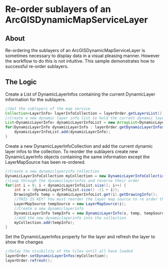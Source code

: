 # Re-order sublayers of an ArcGISDynamicMapServiceLayer
## About
Re-ordering the sublayers of an ArcGISDynamicMapServiceLayer is sometimes necessary to display data in a visual pleasing manner. However the workflow to do this is not intuitive. This sample demonstrates how to successful re-order sublayers.
## The Logic
Create a List of DynamicLayerInfos containing the current DynamicLayer information for the sublayers.
```Java
//Get the sublayers of the map service
Collection<LayerInfo> layerInfoCollection = layerOrder.getLayersList();
//Create a new dynamic layer info list to hold the current dynamic layer infos of each sub layer
List<DynamicLayerInfo> dynamicLayerInfoList = new ArrayList<DynamicLayerInfo>();
for(DynamicLayerInfo dynamicLayerInfo : layerOrder.getDynamicLayerInfos()){
	dynamicLayerInfoList.add(dynamicLayerInfo);
}
```
Create a new DynamicLayerInfoCollection and add the current dynamic layer infos to the collection. To reorder the sublayers create new DynamicLayerInfo objects containing the same information except the LayerMapSource has been re-ordered.
```Java
//Create a new dynamiclayerinfo collection
DynamicLayerInfoCollection myCollection = new DynamicLayerInfoCollection(layerInfoCollection);
//Loop through the dynamiclayerinfos and reverse their order
for(int i = 0; i < dynamicLayerInfoList.size(); i++) {
	int x = (dynamicLayerInfoList.size() -(1 + i));
	DrawingInfo temp = dynamicLayerInfoList.get(i).getDrawingInfo();
	//THIS IS KEY! You must reorder the layer map source to re order the sublayers!
	LayerMapSource tempSource = new LayerMapSource(i);
	//Create a new dynamiclayerinfo
	DynamicLayerInfo tempInfo = new DynamicLayerInfo(x, temp, tempSource);
	//Add the new dynamiclayerinfo into the collection
	myCollection.add(tempInfo);
}
```
Set the DynamicLayerInfos property for the layer and refresh the layer to show the changes
```Java
//Delay the visibility of the tiles until all have loaded
layerOrder.setDynamicLayerInfos(myCollection);
layerOrder.refresh();
```